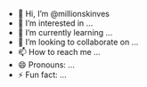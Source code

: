 - 👋 Hi, I’m @millionskinves
- 👀 I’m interested in ...
- 🌱 I’m currently learning ...
- 💞️ I’m looking to collaborate on ...
- 📫 How to reach me ...
- 😄 Pronouns: ...
- ⚡ Fun fact: ...

<!---
millionskinves/millionskinves is a ✨ special ✨ repository because its `README.md` (this file) appears on your GitHub profile.
You can click the Preview link to take a look at your changes.
--->
